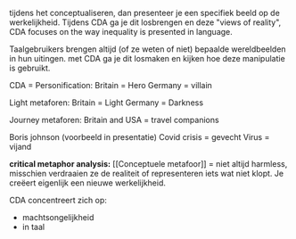 tijdens het conceptualiseren, dan presenteer je een specifiek beeld op de werkelijkheid.
Tijdens CDA ga je dit losbrengen en deze "views of reality", CDA focuses on the way inequality is presented in language.

Taalgebruikers brengen altijd (of ze weten of niet) bepaalde wereldbeelden in hun uitingen.
met CDA ga je dit losmaken en kijken hoe deze manipulatie is gebruikt.

CDA =
Personification:
Britain = Hero
Germany = villain

Light metaforen:
Britain = Light
Germany = Darkness

Journey metaforen:
Britain and USA = travel companions


Boris johnson (voorbeeld in presentatie)
Covid crisis = gevecht
Virus = vijand

**critical metaphor analysis:**
[[Conceptuele metafoor]] = niet altijd harmless, misschien verdraaien ze de realiteit of representeren iets wat niet klopt. Je creëert eigenlijk een nieuwe werkelijkheid.

CDA concentreert zich op:
- machtsongelijkheid
- in taal